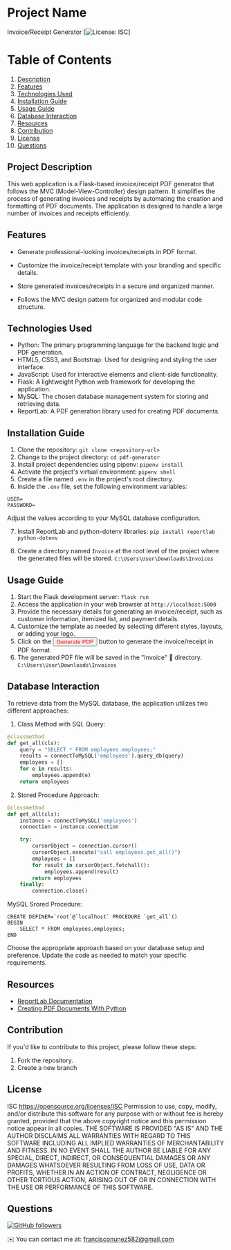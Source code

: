 # Project Name
Invoice/Receipt Generator
[![License: ISC](https://img.shields.io/badge/License-ISC-blue.svg)]
# Table of Contents
1. [Description](#description)
2. [Features](#features)
3. [Technologies Used](#technologies)
4. [Installation Guide](#install)
5. [Usage Guide](#usage)
6. [Database Interaction](#database)
7. [Resources](#resources)
8. [Contribution](#contribution)
9. [License](#license)
10. [Questions](#questions)

## Project Description <a name="description"></a>
This web application is a Flask-based invoice/receipt PDF generator that follows the MVC (Model-View-Controller) design pattern. It simplifies the process of generating invoices and receipts by automating the creation and formatting of PDF documents. The application is designed to handle a large number of invoices and receipts efficiently.
## Features <a name="features"></a>
- Generate professional-looking invoices/receipts in PDF format.

- Customize the invoice/receipt template with your branding and specific details.

- Store generated invoices/receipts in a secure and organized manner.

- Follows the MVC design pattern for organized and modular code structure.

## Technologies Used <a name="technologies"></a>
- Python: The primary programming language for the backend logic and PDF generation.
- HTML5, CSS3, and Bootstrap: Used for designing and styling the user interface.
- JavaScript: Used for interactive elements and client-side functionality.
- Flask: A lightweight Python web framework for developing the application.
- MySQL: The chosen database management system for storing and retrieving data.
- ReportLab: A PDF generation library used for creating PDF documents.
## Installation Guide <a name="install"></a>
1. Clone the repository: `git clone <repository-url>`
2. Change to the project directory: `cd pdf-generator`
3. Install project dependencies using pipenv: `pipenv install`
4. Activate the project's virtual environment: `pipenv shell`
5. Create a file named `.env` in the project's root directory.
6. Inside the `.env` file, set the following environment variables:

```
USER=
PASSWORD=
```
Adjust the values according to your MySQL database configuration.

7. Install ReportLab and python-dotenv libraries: `pip install reportlab python-dotenv`

8. Create a directory named `Invoice` at the root level of the project where the generated files will be stored. `C:\Users\User\Downloads\Invoices`

## Usage Guide <a name="usage"></a>
1. Start the Flask development server: `flask run`
2. Access the application in your web browser at `http://localhost:5000`
3. Provide the necessary details for generating an invoice/receipt, such as customer information, itemized list, and payment details.
4. Customize the template as needed by selecting different styles, layouts, or adding your logo.
5. Click on the <button style="color:red;">Generate PDF</button> button to generate the invoice/receipt in PDF format.
6. The generated PDF file will be saved in the "Invoice" 📁 directory. `C:\Users\User\Downloads\Invoices`

## Database Interaction <a name="database"></a>
To retrieve data from the MySQL database, the application utilizes two different approaches:
1. Class Method with SQL Query:

```python
@classmethod
def get_all(cls):
    query = "SELECT * FROM employees.employees;"
    results = connectToMySQL('employees').query_db(query)
    employees = []
    for e in results:
        employees.append(e)
    return employees
```

2. Stored Procedure Approach:

```python
@classmethod
def get_all(cls):
    instance = connectToMySQL('employees')
    connection = instance.connection

    try:
        cursorObject = connection.cursor()
        cursorObject.execute("call employees.get_all()")
        employees = []
        for result in cursorObject.fetchall():
            employees.append(result)
        return employees
    finally:
        connection.close()
```

MySQL Srored Procedure:

```mysql
CREATE DEFINER=`root`@`localhost` PROCEDURE `get_all`()
BEGIN
    SELECT * FROM employees.employees;
END
```
Choose the appropriate approach based on your database setup and preference. Update the code as needed to match your specific requirements.

## Resources <a name="resources"></a>
- [ReportLab Documentation](https://docs.reportlab.com/reportlab/userguide/ch7_tables/)
- [Creating PDF Documents With Python](https://chat.openai.com/#:~:text=ReportLab%20Documentation-,Creating%20PDF%20Documents%20With%20Python,-Contribution)

## Contribution <a name="contribution"></a>
If you'd like to contribute to this project, please follow these steps:
1. Fork the repository.
2. Create a new branch

## License <a name="license"></a>
ISC https://opensource.org/licenses/ISC
Permission to use, copy, modify, and/or distribute this software for any purpose with or without fee is hereby granted, provided that the above copyright notice and this permission notice appear in all copies.
      THE SOFTWARE IS PROVIDED "AS IS" AND THE AUTHOR DISCLAIMS ALL WARRANTIES WITH REGARD TO THIS SOFTWARE INCLUDING ALL IMPLIED WARRANTIES OF MERCHANTABILITY AND FITNESS. IN NO EVENT SHALL THE AUTHOR BE LIABLE FOR ANY SPECIAL, DIRECT, INDIRECT, OR CONSEQUENTIAL DAMAGES OR ANY DAMAGES WHATSOEVER RESULTING FROM LOSS OF USE, DATA OR PROFITS, WHETHER IN AN ACTION OF CONTRACT, NEGLIGENCE OR OTHER TORTIOUS ACTION, ARISING OUT OF OR IN CONNECTION WITH THE USE OR PERFORMANCE OF THIS SOFTWARE.
## Questions <a name="questions"></a>
[![GitHub followers](https://img.shields.io/github/followers/F-Nunnez?logo=github&style=for-the-badge&color=0891b2&labelColor=1c1917)](https://www.github.com/F-Nunnez)

✉️ You can contact me at: [francisconunez582@gmail.com](mailto:francisconunez582@gmail.com)
